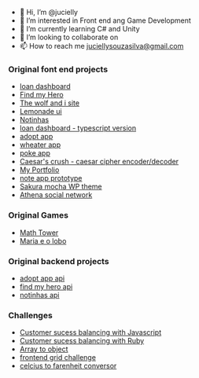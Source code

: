 - 👋 Hi, I’m @jucielly
- 👀 I’m interested in Front end ang Game Development
- 🌱 I’m currently learning  C# and Unity
- 💞️ I’m looking to collaborate on 
- 📫 How to reach me juciellysouzasilva@gmail.com


### Original font end projects
- [loan dashboard](https://github.com/jucielly/loan-dashboard-typescript)
- [Find my Hero](https://github.com/jucielly/find-my-hero)
- [The wolf and i site](https://github.com/jucielly/the-wolf-and-i-site)
- [Lemonade ui](https://github.com/jucielly/lemonade-ui)
- [Notinhas](https://github.com/jucielly/notinhas)
- [loan dashboard - typescript version](https://github.com/jucielly/loan-dashboard-typescript)
- [adopt app](https://github.com/jucielly/adopt-app)
- [wheater app](https://github.com/jucielly/weather-app)
- [poke app](https://github.com/jucielly/SAP004-data-lovers)
- [Caesar's crush  - caesar cipher encoder/decoder](https://github.com/jucielly/SAP004-cipher)
- [My Portfolio](https://github.com/jucielly/my-portfolio)
- [note app prototype](https://github.com/jucielly/my-note-appv1)
- [Sakura mocha WP theme](https://github.com/jucielly/sakura-mocha-theme)
- [Athena social network](https://github.com/jucielly/SAP004-social-network)

### Original Games
- [Math Tower](https://github.com/pedrolzrd/Projeto-Fanatee)
- [Maria e o lobo](https://github.com/jucielly/Maria-e-o-lobo)



### Original backend projects
- [adopt app api](https://github.com/jucielly/adopt-api)
- [find my hero api](https://github.com/jucielly/find-my-hero-api)
- [notinhas api](https://github.com/jucielly/notinhas-api)


### Challenges
- [Customer sucess balancing with Javascript](https://github.com/jucielly/rd-javascript-challenge)
- [Customer sucess balancing with Ruby](https://github.com/jucielly/rd-ruby-challenge)
- [Array to object](https://github.com/jucielly/Array-to-object)
- [frontend grid challenge](https://github.com/jucielly/grid-layout-test)
- [celcius to farenheit conversor](https://github.com/jucielly/conversor)


<!---
jucielly/jucielly is a ✨ special ✨ repository because its `README.md` (this file) appears on your GitHub profile.
You can click the Preview link to take a look at your changes.
--->
